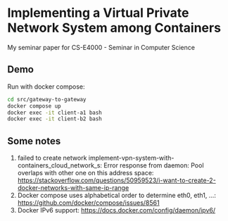 # Implementing a Virtual Private Network System among Containers
My seminar paper for CS-E4000 - Seminar in Computer Science

## Demo
Run with docker compose:
```bash
cd src/gateway-to-gateway
docker compose up
docker exec -it client-a1 bash
docker exec -it client-b2 bash
```

## Some notes
1. failed to create network implement-vpn-system-with-containers_cloud_network_s: Error response from daemon: Pool overlaps with other one on this address space: https://stackoverflow.com/questions/50959523/i-want-to-create-2-docker-networks-with-same-ip-range
2. Docker compose uses alphabetical order to determine eth0, eth1, ...: https://github.com/docker/compose/issues/8561
3. Docker IPv6 support: https://docs.docker.com/config/daemon/ipv6/
